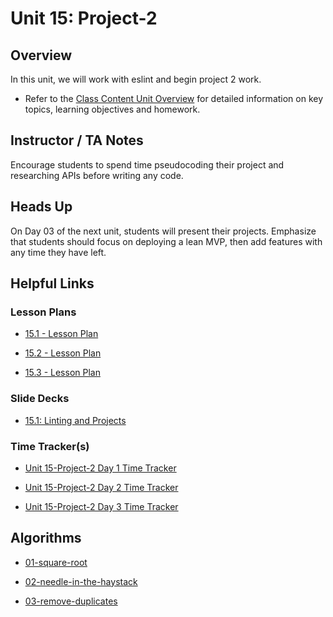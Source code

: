 # Unit 15: Project-2

## Overview

In this unit, we will work with eslint and begin project 2 work.

  * Refer to the [Class Content Unit Overview](../../../01-Class-Content/15-Project-2/README.md) for detailed information on key topics, learning objectives and homework.

## Instructor / TA Notes

Encourage students to spend time pseudocoding their project and researching APIs before writing any code.

## Heads Up

On Day 03 of the next unit, students will present their projects. Emphasize that students should focus on deploying a lean MVP, then add features with any time they have left.

## Helpful Links

### Lesson Plans

  * [15.1 - Lesson Plan](./01-Day_Linting-Travis/15.1-LESSON-PLAN.md)

  * [15.2 - Lesson Plan](./02-Day_Project-Work/15.2-LESSON-PLAN.md)

  * [15.3 - Lesson Plan](./03-Day_Project-Work/15.3-LESSON-PLAN.md)

### Slide Decks

  * [15.1: Linting and Projects](https://docs.google.com/presentation/d/1T7rSHI5Jpg6aE0OR7HhiJy4VEKcO8lm2eSwTUj5Wml8/edit?usp=sharing)

### Time Tracker(s)

  * [Unit 15-Project-2 Day 1 Time Tracker](https://drive.google.com/a/trilogyed.com/file/d/1WzJH4hM68jEdvVVLdHY9USvWf_qQ7cJn/view?usp=sharing)

  * [Unit 15-Project-2 Day 2 Time Tracker](https://drive.google.com/a/trilogyed.com/file/d/1h9TaBtJmCnxEV7Iprd-UUu0fRw1KbztS/view?usp=sharing)

  * [Unit 15-Project-2 Day 3 Time Tracker](https://drive.google.com/a/trilogyed.com/file/d/1wtudESHJJegwHM01rCUe25iLxEflW2Zs/view?usp=sharing)

## Algorithms

  * [01-square-root](../../../01-Class-Content/15-Project-2/03-Algorithms/01-square-root)

  * [02-needle-in-the-haystack](../../../01-Class-Content/15-Project-2/03-Algorithms/02-needle-in-the-haystack)

  * [03-remove-duplicates](../../../01-Class-Content/15-Project-2/03-Algorithms/03-remove-duplicates)
